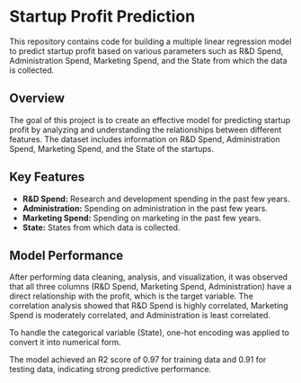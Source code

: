 # Startup Profit Prediction

This repository contains code for building a multiple linear regression model to predict startup profit based on various parameters such as R&D Spend, Administration Spend, Marketing Spend, and the State from which the data is collected.

## Overview

The goal of this project is to create an effective model for predicting startup profit by analyzing and understanding the relationships between different features. The dataset includes information on R&D Spend, Administration Spend, Marketing Spend, and the State of the startups.

## Key Features

- **R&D Spend:** Research and development spending in the past few years.
- **Administration:** Spending on administration in the past few years.
- **Marketing Spend:** Spending on marketing in the past few years.
- **State:** States from which data is collected.

## Model Performance

After performing data cleaning, analysis, and visualization, it was observed that all three columns (R&D Spend, Marketing Spend, Administration) have a direct relationship with the profit, which is the target variable. The correlation analysis showed that R&D Spend is highly correlated, Marketing Spend is moderately correlated, and Administration is least correlated.

To handle the categorical variable (State), one-hot encoding was applied to convert it into numerical form.

The model achieved an R2 score of 0.97 for training data and 0.91 for testing data, indicating strong predictive performance.
